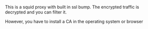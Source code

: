 This is a squid proxy with built in ssl bump. The encrypted traffic is decrypted and you can filter it.

However, you have to install a CA in the operating system or browser
